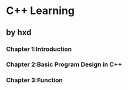 # C++ Learning 
## by hxd
### Chapter 1:Introduction
### Chapter 2:Basic Program Design in C++ 
### Chapter 3:Function
